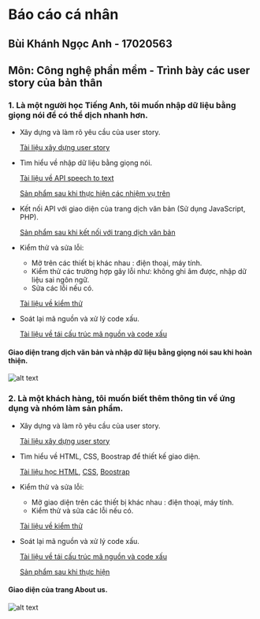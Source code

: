 # Báo cáo cá nhân
## Bùi Khánh Ngọc Anh - 17020563
## Môn: Công nghệ phần mềm - Trình bày các user story của bản thân

### 1. Là một người học Tiếng Anh, tôi muốn nhập dữ liệu bằng giọng nói để có thể dịch nhanh hơn.

- Xây dựng và làm rõ yêu cầu của user story.

  [Tài liệu xây dựng user story](https://docs.google.com/document/d/1a4i_31R8WBUAnF91syr1FwBpKoAiTY6rEJt1xWjb74M/edit#)
  
- Tìm hiểu về nhập dữ liệu bằng giọng nói.

  [Tài liệu về API speech to text](https://cloud.google.com/speech-to-text/)
  
  [Sản phẩm sau khi thực hiện các nhiệm vụ trên](https://github.com/dominan/INT2208-7-2019/blob/master/nh%C3%B3m-10/speech.js)
  
- Kết nối API với giao diện của trang dịch văn bản (Sử dụng JavaScript, PHP).

  [Sản phẩm sau khi kết nối với trang dịch văn bản](https://github.com/dominan/INT2208-7-2019/blob/master/nh%C3%B3m-10/index.php)
 
- Kiểm thử và sửa lỗi:
  - Mở trên các thiết bị khác nhau : điện thoại, máy tính.
  - Kiểm thử các trường hợp gây lỗi như: không ghi âm được, nhập dữ liệu sai ngôn ngữ. 
  - Sửa các lỗi nếu có.
  
  [Tài liệu về kiểm thử](https://docs.google.com/document/d/1a4i_31R8WBUAnF91syr1FwBpKoAiTY6rEJt1xWjb74M/edit#heading=h.rxddpdxv9qym)

- Soát lại mã nguồn và xử lý code xấu.

  [Tài liệu về tái cấu trúc mã nguồn và code xấu](https://docs.google.com/document/d/1a4i_31R8WBUAnF91syr1FwBpKoAiTY6rEJt1xWjb74M/edit#heading=h.rxddpdxv9qym)

#### Giao diện trang dịch văn bản và nhập dữ liệu bằng giọng nói sau khi hoàn thiện.
![alt text]()

### 2. Là một khách hàng, tôi muốn biết thêm thông tin về ứng dụng và nhóm làm sản phẩm.

- Xây dựng và làm rõ yêu cầu của user story.

  [Tài liệu xây dựng user story](https://docs.google.com/document/d/1a4i_31R8WBUAnF91syr1FwBpKoAiTY6rEJt1xWjb74M/edit#)
  
- Tìm hiểu về HTML, CSS, Boostrap để thiết kế giao diện.

  [Tài liệu học HTML](https://www.w3schools.com/html/default.asp), [CSS](https://www.w3schools.com/css/default.asp), [Boostrap](https://www.w3schools.com/bootstrap4/default.asp)
  
- Kiểm thử và sửa lỗi:
  - Mở giao diện trên các thiết bị khác nhau : điện thoại, máy tính.
  - Kiểm thử và sửa các lỗi nếu có.
  
  [Tài liệu về kiểm thử](https://docs.google.com/document/d/1a4i_31R8WBUAnF91syr1FwBpKoAiTY6rEJt1xWjb74M/edit#heading=h.rxddpdxv9qym)

- Soát lại mã nguồn và xử lý code xấu.

  [Tài liệu về tái cấu trúc mã nguồn và code xấu](https://docs.google.com/document/d/1a4i_31R8WBUAnF91syr1FwBpKoAiTY6rEJt1xWjb74M/edit#heading=h.rxddpdxv9qym)
  
  [Sản phẩm sau khi thực hiện](https://github.com/dominan/INT2208-7-2019/blob/master/nh%C3%B3m-10/About.php)
  
#### Giao diện của trang About us.
  
  ![alt text]()
